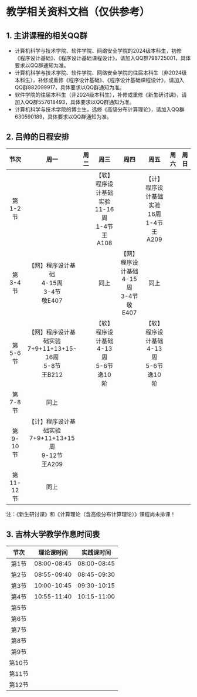 # 教学相关资料文档（仅供参考）

## 1. 主讲课程的相关QQ群
+ 计算机科学与技术学院、软件学院、网络安全学院的2024级本科生，初修《程序设计基础》、《程序设计基础课程设计》，请加入QQ群798725001，具体要求以QQ群通知为准。
+ 计算机科学与技术学院、软件学院、网络安全学院的往届本科生（非2024级本科生），补修或重修《程序设计基础》、《程序设计基础课程设计》，请加入QQ群882099917，具体要求以QQ群通知为准。
+ 软件学院的往届本科生（非2024级本科生），补修或重修《新生研讨课》，请加入QQ群557618493，具体要求以QQ群通知为准。
+ 计算机科学与技术学院的博士生，选修《高级分布计算理论》，请加入QQ群630590189，具体要求以QQ群通知为准。

## 2. 吕帅的日程安排

节次|周一|周二|周三|周四|周五|周六|周日
:-:|:-:|:-:|:-:|:-:|:-:|:-:|:-:
第1-2节|||【软】程序设计基础实验<BR>11-16周<BR>1-4节<BR>王A108||【计】程序设计基础实验<BR>16周<BR>1-4节<BR>王A209||
第3-4节|【网】程序设计基础<BR>4-15周<BR>3-4节<BR>敬E407||同上|【网】程序设计基础<BR>4-15周<BR>3-4节<BR>敬E407|同上||
第5-6节|【网】程序设计基础实验<BR>7+9+11+13+15-16周<BR>5-8节<BR>王B212||【软】程序设计基础<BR>4-13周<BR>5-6节<BR>逸10阶||【软】程序设计基础<BR>4-13周<BR>5-6节<BR>逸10阶||
第7-8节|同上||||||
第9-10节|【计】程序设计基础实验<BR>7+9+11+13+15周<BR>9-12节<BR>王A209||||||
第11-12节|同上||||||

注：《新生研讨课》和《计算理论（含高级分布计算理论）》课程尚未排课！

## 3. 吉林大学教学作息时间表

节次|理论课时间|实践课时间
:-:|:-:|:-:
第1节|08:00-08:45|08:00-08:45
第2节|08:55-09:40|08:45-09:30
第3节|10:00-10:45|09:30-10:15
第4节|10:55-11:40|10:15-11:00
第5节||
第6节||
第7节||
第8节||
第9节||
第10节||
第11节||
第12节||
